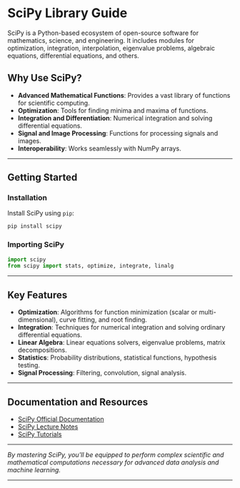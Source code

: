 # SciPy Library Guide

SciPy is a Python-based ecosystem of open-source software for mathematics, science, and engineering. It includes modules for optimization, integration, interpolation, eigenvalue problems, algebraic equations, differential equations, and others.

## Why Use SciPy?

- **Advanced Mathematical Functions**: Provides a vast library of functions for scientific computing.
- **Optimization**: Tools for finding minima and maxima of functions.
- **Integration and Differentiation**: Numerical integration and solving differential equations.
- **Signal and Image Processing**: Functions for processing signals and images.
- **Interoperability**: Works seamlessly with NumPy arrays.

---

## Getting Started

### Installation

Install SciPy using `pip`:

```bash
pip install scipy
```

### Importing SciPy

```python
import scipy
from scipy import stats, optimize, integrate, linalg
```

---

## Key Features

- **Optimization**: Algorithms for function minimization (scalar or multi-dimensional), curve fitting, and root finding.
- **Integration**: Techniques for numerical integration and solving ordinary differential equations.
- **Linear Algebra**: Linear equations solvers, eigenvalue problems, matrix decompositions.
- **Statistics**: Probability distributions, statistical functions, hypothesis testing.
- **Signal Processing**: Filtering, convolution, signal analysis.

---

## Documentation and Resources

- [SciPy Official Documentation](https://docs.scipy.org/doc/scipy/reference/)
- [SciPy Lecture Notes](https://scipy-lectures.org/)
- [SciPy Tutorials](https://docs.scipy.org/doc/scipy/reference/tutorial/)

---

*By mastering SciPy, you'll be equipped to perform complex scientific and mathematical computations necessary for advanced data analysis and machine learning.*

---